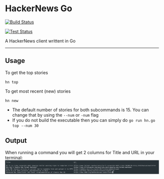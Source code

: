 # HackerNews Go

[![Build Status](https://github.com/JoseThen/hn/workflows/Build%20Master/badge.svg)](https://github.com/JoseThen/hn/blob/master/.github/workflows/build_master.yaml)

[![Test Status](https://github.com/JoseThen/hn/workflows/Test%20Master/badge.svg)](https://github.com/JoseThen/hn/blob/master/.github/workflows/test_master.yaml)

A HackerNews client writtent in Go

---

## Usage

To get the top stories

```
hn top
```

To get most recent (new) stories

```
hn new
```

-   The default number of stories for both subcommands is 15. You can change that by using the `--num` or `-num` flag
-   If you do not build the executable then you can simply do `go run hn.go top --num 30`

## Output

When running a command you will get 2 columns for Title and URL in your terminal:
![Image of HN GO output](images/output.png)
